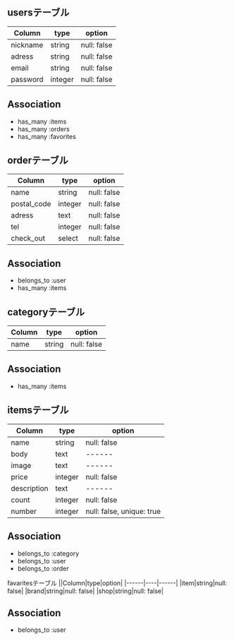 ## usersテーブル

|Column|type|option|
|------|----|------|
|nickname|string|null: false|
|adress|string|null: false|
|email|string|null: false|
|password|integer|null: false|

## Association
- has_many :items
- has_many :orders
- has_many :favorites

## orderテーブル
|Column|type|option|
|------|----|------|
|name|string|null: false|
|postal_code|integer|null: false|
|adress|text|null: false|
|tel|integer|null: false|
|check_out|select|null: false|

## Association
- belongs_to :user
- has_many :items


## categoryテーブル
|Column|type|option|
|------|----|------|
|name|string|null: false|

## Association
- has_many :items

## itemsテーブル
|Column|type|option|
|------|----|------|
|name|string|null: false|
|body|text|------|
|image|text|------|
|price|integer|null: false|
|description|text|------|
|count|integer|null: false|
|number|integer|null: false, unique: true|

## Association
- belongs_to :category
- belongs_to :user
- belongs_to :order

favaritesテーブル
||Column|type|option|
|------|----|------|
|item|string|null: false|
|brand|string|null: false|
|shop|string|null: false|

## Association
- belongs_to :user
